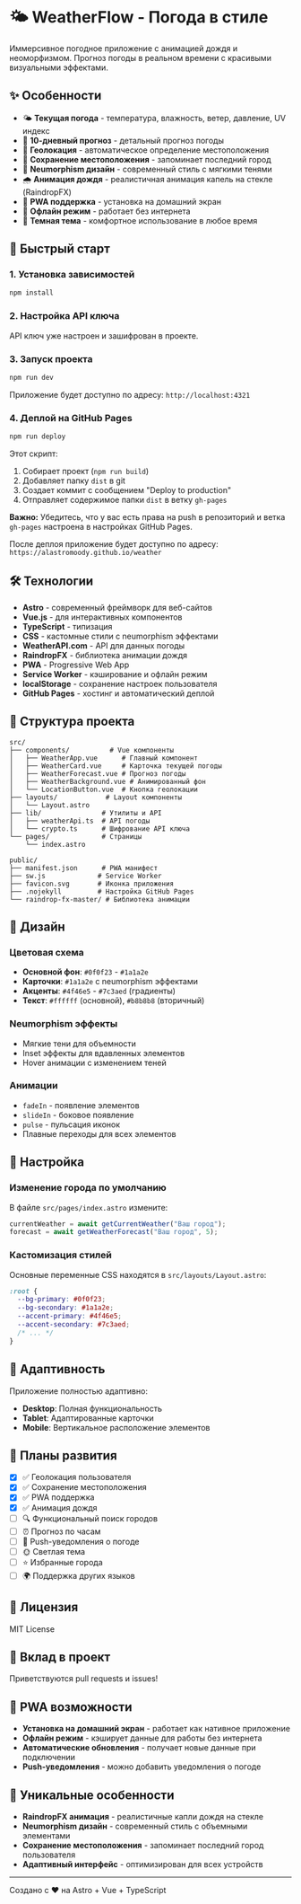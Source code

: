 # 🌤️ WeatherFlow - Погода в стиле

Иммерсивное погодное приложение с анимацией дождя и неоморфизмом. Прогноз погоды в реальном времени с красивыми визуальными эффектами.

## ✨ Особенности

- 🌤️ **Текущая погода** - температура, влажность, ветер, давление, UV индекс
- 📅 **10-дневный прогноз** - детальный прогноз погоды
- 📍 **Геолокация** - автоматическое определение местоположения
- 💾 **Сохранение местоположения** - запоминает последний город
- 🎨 **Neumorphism дизайн** - современный стиль с мягкими тенями
- 🌧️ **Анимация дождя** - реалистичная анимация капель на стекле (RaindropFX)
- 📱 **PWA поддержка** - установка на домашний экран
- 🔄 **Офлайн режим** - работает без интернета
- 🌙 **Темная тема** - комфортное использование в любое время

## 🚀 Быстрый старт

### 1. Установка зависимостей

```bash
npm install
```

### 2. Настройка API ключа

API ключ уже настроен и зашифрован в проекте.

### 3. Запуск проекта

```bash
npm run dev
```

Приложение будет доступно по адресу: `http://localhost:4321`

### 4. Деплой на GitHub Pages

```bash
npm run deploy
```

Этот скрипт:

1. Собирает проект (`npm run build`)
2. Добавляет папку `dist` в git
3. Создает коммит с сообщением "Deploy to production"
4. Отправляет содержимое папки `dist` в ветку `gh-pages`

**Важно:** Убедитесь, что у вас есть права на push в репозиторий и ветка `gh-pages` настроена в настройках GitHub Pages.

После деплоя приложение будет доступно по адресу: `https://alastromoody.github.io/weather`

## 🛠️ Технологии

- **Astro** - современный фреймворк для веб-сайтов
- **Vue.js** - для интерактивных компонентов
- **TypeScript** - типизация
- **CSS** - кастомные стили с neumorphism эффектами
- **WeatherAPI.com** - API для данных погоды
- **RaindropFX** - библиотека анимации дождя
- **PWA** - Progressive Web App
- **Service Worker** - кэширование и офлайн режим
- **localStorage** - сохранение настроек пользователя
- **GitHub Pages** - хостинг и автоматический деплой

## 📁 Структура проекта

```
src/
├── components/          # Vue компоненты
│   ├── WeatherApp.vue      # Главный компонент
│   ├── WeatherCard.vue     # Карточка текущей погоды
│   ├── WeatherForecast.vue # Прогноз погоды
│   ├── WeatherBackground.vue # Анимированный фон
│   └── LocationButton.vue  # Кнопка геолокации
├── layouts/            # Layout компоненты
│   └── Layout.astro
├── lib/               # Утилиты и API
│   ├── weatherApi.ts  # API погоды
│   └── crypto.ts      # Шифрование API ключа
└── pages/             # Страницы
    └── index.astro

public/
├── manifest.json      # PWA манифест
├── sw.js             # Service Worker
├── favicon.svg       # Иконка приложения
├── .nojekyll         # Настройка GitHub Pages
└── raindrop-fx-master/ # Библиотека анимации
```

## 🎨 Дизайн

### Цветовая схема

- **Основной фон**: `#0f0f23` - `#1a1a2e`
- **Карточки**: `#1a1a2e` с neumorphism эффектами
- **Акценты**: `#4f46e5` - `#7c3aed` (градиенты)
- **Текст**: `#ffffff` (основной), `#b8b8b8` (вторичный)

### Neumorphism эффекты

- Мягкие тени для объемности
- Inset эффекты для вдавленных элементов
- Hover анимации с изменением теней

### Анимации

- `fadeIn` - появление элементов
- `slideIn` - боковое появление
- `pulse` - пульсация иконок
- Плавные переходы для всех элементов

## 🔧 Настройка

### Изменение города по умолчанию

В файле `src/pages/index.astro` измените:

```typescript
currentWeather = await getCurrentWeather("Ваш город");
forecast = await getWeatherForecast("Ваш город", 5);
```

### Кастомизация стилей

Основные переменные CSS находятся в `src/layouts/Layout.astro`:

```css
:root {
  --bg-primary: #0f0f23;
  --bg-secondary: #1a1a2e;
  --accent-primary: #4f46e5;
  --accent-secondary: #7c3aed;
  /* ... */
}
```

## 📱 Адаптивность

Приложение полностью адаптивно:

- **Desktop**: Полная функциональность
- **Tablet**: Адаптированные карточки
- **Mobile**: Вертикальное расположение элементов

## 🔮 Планы развития

- [x] ✅ Геолокация пользователя
- [x] ✅ Сохранение местоположения
- [x] ✅ PWA поддержка
- [x] ✅ Анимация дождя
- [ ] 🔍 Функциональный поиск городов
- [ ] ⏰ Прогноз по часам
- [ ] 🔔 Push-уведомления о погоде
- [ ] 🌞 Светлая тема
- [ ] ⭐ Избранные города
- [ ] 🌍 Поддержка других языков

## 📄 Лицензия

MIT License

## 🤝 Вклад в проект

Приветствуются pull requests и issues!

## 📱 PWA возможности

- **Установка на домашний экран** - работает как нативное приложение
- **Офлайн режим** - кэширует данные для работы без интернета
- **Автоматические обновления** - получает новые данные при подключении
- **Push-уведомления** - можно добавить уведомления о погоде

## 🎯 Уникальные особенности

- **RaindropFX анимация** - реалистичные капли дождя на стекле
- **Neumorphism дизайн** - современный стиль с объемными элементами
- **Сохранение местоположения** - запоминает последний город пользователя
- **Адаптивный интерфейс** - оптимизирован для всех устройств

---

Создано с ❤️ на Astro + Vue + TypeScript
